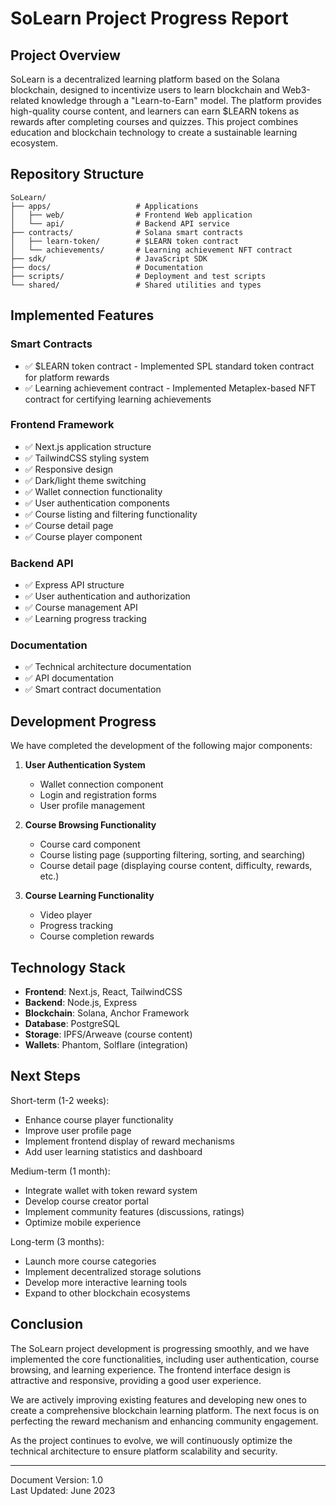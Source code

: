 # SoLearn Project Progress Report

## Project Overview
SoLearn is a decentralized learning platform based on the Solana blockchain, designed to incentivize users to learn blockchain and Web3-related knowledge through a "Learn-to-Earn" model. The platform provides high-quality course content, and learners can earn $LEARN tokens as rewards after completing courses and quizzes. This project combines education and blockchain technology to create a sustainable learning ecosystem.

## Repository Structure
```
SoLearn/
├── apps/                   # Applications
│   ├── web/                # Frontend Web application
│   └── api/                # Backend API service
├── contracts/              # Solana smart contracts
│   ├── learn-token/        # $LEARN token contract
│   └── achievements/       # Learning achievement NFT contract
├── sdk/                    # JavaScript SDK
├── docs/                   # Documentation
├── scripts/                # Deployment and test scripts
└── shared/                 # Shared utilities and types
```

## Implemented Features

### Smart Contracts
- ✅ $LEARN token contract - Implemented SPL standard token contract for platform rewards
- ✅ Learning achievement contract - Implemented Metaplex-based NFT contract for certifying learning achievements

### Frontend Framework
- ✅ Next.js application structure
- ✅ TailwindCSS styling system
- ✅ Responsive design
- ✅ Dark/light theme switching
- ✅ Wallet connection functionality
- ✅ User authentication components
- ✅ Course listing and filtering functionality
- ✅ Course detail page
- ✅ Course player component

### Backend API
- ✅ Express API structure
- ✅ User authentication and authorization
- ✅ Course management API
- ✅ Learning progress tracking

### Documentation
- ✅ Technical architecture documentation
- ✅ API documentation
- ✅ Smart contract documentation

## Development Progress

We have completed the development of the following major components:

1. **User Authentication System**
   - Wallet connection component
   - Login and registration forms
   - User profile management

2. **Course Browsing Functionality**
   - Course card component
   - Course listing page (supporting filtering, sorting, and searching)
   - Course detail page (displaying course content, difficulty, rewards, etc.)

3. **Course Learning Functionality**
   - Video player
   - Progress tracking
   - Course completion rewards

## Technology Stack
- **Frontend**: Next.js, React, TailwindCSS
- **Backend**: Node.js, Express
- **Blockchain**: Solana, Anchor Framework
- **Database**: PostgreSQL
- **Storage**: IPFS/Arweave (course content)
- **Wallets**: Phantom, Solflare (integration)

## Next Steps

Short-term (1-2 weeks):
- Enhance course player functionality
- Improve user profile page
- Implement frontend display of reward mechanisms
- Add user learning statistics and dashboard

Medium-term (1 month):
- Integrate wallet with token reward system
- Develop course creator portal
- Implement community features (discussions, ratings)
- Optimize mobile experience

Long-term (3 months):
- Launch more course categories
- Implement decentralized storage solutions
- Develop more interactive learning tools
- Expand to other blockchain ecosystems

## Conclusion

The SoLearn project development is progressing smoothly, and we have implemented the core functionalities, including user authentication, course browsing, and learning experience. The frontend interface design is attractive and responsive, providing a good user experience.

We are actively improving existing features and developing new ones to create a comprehensive blockchain learning platform. The next focus is on perfecting the reward mechanism and enhancing community engagement.

As the project continues to evolve, we will continuously optimize the technical architecture to ensure platform scalability and security.

---

Document Version: 1.0  
Last Updated: June 2023 